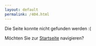 ```yaml
---
layout: default
permalink: /404.html
---
```

Die Seite konnte nicht gefunden werden :(

Möchten Sie zur [Startseite]({{site.baseurl}}) navigieren?
